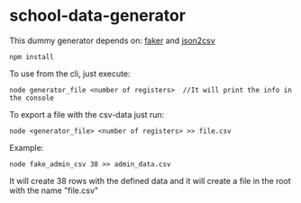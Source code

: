 # school-data-generator


This dummy generator depends on: [faker](https://www.npmjs.com/package/faker) and [json2csv](https://www.npmjs.com/package/json2csv)

    npm install

To use from the cli, just execute:

    node generator_file <number of registers>  //It will print the info in the console


To export a file with the csv-data just run:
    
    node <generator_file> <number of registers> >> file.csv

Example:  
    
    node fake_admin_csv 38 >> admin_data.csv 


It will create 38 rows with the defined data and it will create a file in the root with the name "file.csv"